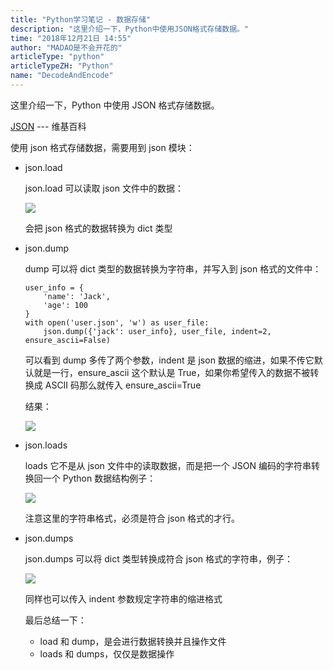 ```yaml
---
title: "Python学习笔记 - 数据存储"
description: "这里介绍一下，Python中使用JSON格式存储数据。"
time: "2018年12月21日 14:55"
author: "MADAO是不会开花的"
articleType: "python"
articleTypeZH: "Python"
name: "DecodeAndEncode"
---
```


这里介绍一下，Python 中使用 JSON 格式存储数据。

[JSON](https://zh.wikipedia.org/wiki/JSON) --- 维基百科

使用 json 格式存储数据，需要用到 json 模块：

- json.load

  json.load 可以读取 json 文件中的数据：

  ![](/caisr.github.io/articlesImages/python/data_store/image.png)

  会把 json 格式的数据转换为 dict 类型

- json.dump

  dump 可以将 dict 类型的数据转换为字符串，并写入到 json 格式的文件中：

  ```
  user_info = {
      'name': 'Jack',
      'age': 100
  }
  with open('user.json', 'w') as user_file:
      json.dump({'jack': user_info}, user_file, indent=2, ensure_ascii=False)
  ```

  可以看到 dump 多传了两个参数，indent 是 json 数据的缩进，如果不传它默认就是一行，ensure_ascii 这个默认是 True，如果你希望传入的数据不被转换成 ASCII 码那么就传入 ensure_ascii=True

  结果：

  ![](/caisr.github.io/articlesImages/python/data_store/image1.png)

- json.loads

  loads 它不是从 json 文件中的读取数据，而是把一个 JSON 编码的字符串转换回一个 Python 数据结构例子：

  ![](/caisr.github.io/articlesImages/python/data_store/image2.png)

  注意这里的字符串格式，必须是符合 json 格式的才行。

- json.dumps

  json.dumps 可以将 dict 类型转换成符合 json 格式的字符串，例子：

  ![](/caisr.github.io/articlesImages/python/data_store/image3.png)

  同样也可以传入 indent 参数规定字符串的缩进格式

  最后总结一下：

  - load 和 dump，是会进行数据转换并且操作文件
  - loads 和 dumps，仅仅是数据操作
